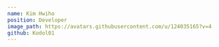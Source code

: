 ```yaml
---
name: Kim Hwiho
position: Developer
image_path: https://avatars.githubusercontent.com/u/124035165?v=4
github: Kodol01
---
```


